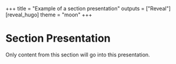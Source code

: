 +++
title = "Example of a section presentation"
outputs = ["Reveal"]
[reveal_hugo]
theme = "moon"
+++

# Section Presentation

Only content from this section will go into this presentation.